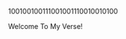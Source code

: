 100100100111001001110010010100
<br>

  Welcome To My Verse!


<!---
Brans25/Brans25 is a ✨ special ✨ repository because its `README.md` (this file) appears on your GitHub profile.
You can click the Preview link to take a look at your changes.
--->
